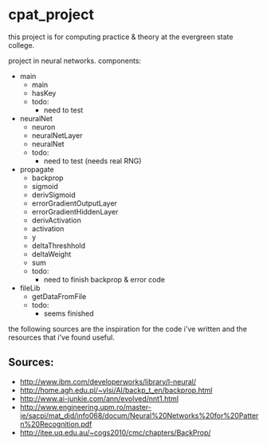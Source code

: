 cpat_project
============

this project is for computing practice & theory at the evergreen state college.

project in neural networks. components:
* main
  * main
  * hasKey
  * todo:
     * need to test
* neuralNet
  * neuron
  * neuralNetLayer
  * neuralNet
  * todo:
     * need to test (needs real RNG)
* propagate
  * backprop
  * sigmoid
  * derivSigmoid
  * errorGradientOutputLayer
  * errorGradientHiddenLayer
  * derivActivation
  * activation
  * y
  * deltaThreshhold
  * deltaWeight
  * sum
  * todo:
     * need to finish backprop & error code
* fileLib
  * getDataFromFile
  * todo:
     * seems finished

the following sources are the inspiration for the code
i've written and the resources that i've found useful.

Sources:
--------
   - http://www.ibm.com/developerworks/library/l-neural/
   - http://home.agh.edu.pl/~vlsi/AI/backp_t_en/backprop.html
   - http://www.ai-junkie.com/ann/evolved/nnt1.html
   - http://www.engineering.upm.ro/master-ie/sacpi/mat_did/info068/docum/Neural%20Networks%20for%20Pattern%20Recognition.pdf
   - http://itee.uq.edu.au/~cogs2010/cmc/chapters/BackProp/

